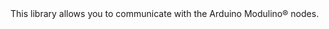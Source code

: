 
<EssentialsColumn title="Suggested Libraries">

<EssentialElement title="Modulino" type="library" link="https://www.arduino.cc/reference/en/libraries/modulino/">
This library allows you to communicate with the Arduino Modulino® nodes.
  </EssentialElement>

</EssentialsColumn>
